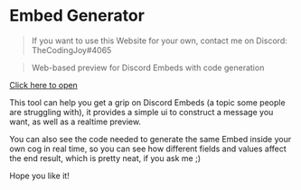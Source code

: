 # Embed Generator

> If you want to use this Website for your own, contact me on Discord: TheCodingJoy#4065

> Web-based preview for Discord Embeds with code generation

[Click here to open](https://thecodingjoy.github.io/embed-generator/)

This tool can help you get a grip on Discord Embeds (a topic some people are struggling with), it provides a simple ui to construct a message you want, as well as a realtime preview.

You can also see the code needed to generate the same Embed inside your own cog in real time, so you can see how different fields and values affect the end result, which is pretty neat, if you ask me ;)

Hope you like it!
